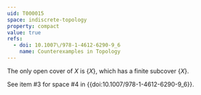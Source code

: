 ```yaml
---
uid: T000015
space: indiscrete-topology
property: compact
value: true
refs:
  - doi: 10.1007\/978-1-4612-6290-9_6
    name: Counterexamples in Topology
---
```

The only open cover of $X$ is $\{X\}$, which has a finite subcover $\{X\}$.

See item #3 for space #4 in {{doi:10.1007\/978-1-4612-6290-9_6}}.

